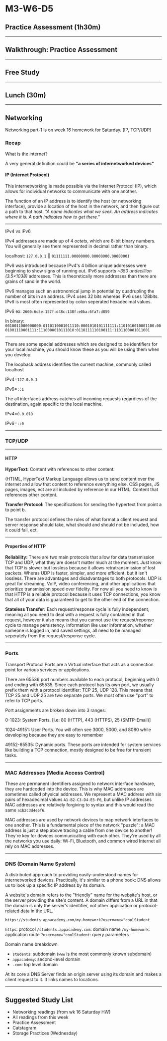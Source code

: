 # M3-W6-D5

## Practice Assessment (1h30m)

---

## Walkthrough: Practice Assessment

---

## Free Study

---

## Lunch (30m)

---

## Networking

Networking part-1 is on week 16 homework for Saturday. (IP, TCP/UDP)

### Recap

What is the internet?

A very general definition could be **"a series of internetworked devices"**

#### IP (Internet Protocol)

This internetworking is made possible via the Internet Protocol (IP), which
allows for individual networks to communicate with one another.

The function of an IP address is to identify the host (or networking interface),
provide a location of the host in the network, and then figure out a path to
that host. *"A name indicates what we seek. An address indicates where it is. A
path indicates how to get there."*

---

IPv4 vs IPv6

IPv4 addresses are made up of 4 *octets*, which are 8-bit binary numbers. You
will generally see them represented in decimal rather than binary.

localhost: `127.0.0.1` || `01111111.00000000.00000000.00000001`

IPv6 was introduced because IPv4's 4 billion unique addresses were beginning to
show signs of running out. IPv6 supports *~350 undecillion (3.5×1038)*
addresses. This is theoretically more addresses than there are grains of sand in
the world.

IPv6 manages such an astronomical jump in potential by quadrupling the number of
bits in an address. IPv4 uses 32 bits whereas IPv6 uses 128bits. IPv6 is most
often represented by colon seperated hexadecimal values.

IPv6 ex: `2600:6c5e:157f:d48c:138f:e0ba:6fa7:d859`

In binary: `0010011000000000:0110110001011110:0001010101111111:1101010010001100:0001001110001111:1110000010111010:0110111110100111:1101100001011001`

---

There are some special addresses which are designed to be identifiers for your
local machine, you should know these as you will be using them when you develop.

The loopback address identifies the current machine, commonly called localhost

IPv4=`127.0.0.1`

IPv6=`::1`

The all interfaces address catches all incoming requests regardless of the
destination, again specific to the local machine.

IPv4=`0.0.0l0`

IPv6=`::0`

---

### TCP/UDP

---

#### HTTP

**HyperText:** Content with references to other content.

(HT)ML, HyperText Markup Language allows us to send content over the internet and allow that content to reference everything else. CSS pages, JS pages, images, ect are all included by reference in our HTML. Content that references other content.

**Transfer Protocol:** The specifications for sending the hypertext from point a to point b.

The transfer protocol defines the rules of what format a client request and server response should take, what should and should not be included, how it could fail, ect.

---

#### Properties of HTTP

**Reliability:** There are two main protocols that allow for data transmission TCP and UDP, what they are doesn't matter much at the moment. Just know that TCP is slower but lossless because it allows retratransmission of lost packets. Wheras UDP is faster, simpler, and more efficient, but it isn't lossless. There are advantages and disadvantages to both protocols. UDP is great for streaming, VoIP, video conferencing, and other applications that prioritize transmission speed over fidelity. For now all you need to know is that HTTP is a reliable protocol because it uses TCP connections, you know that all of your data is guaranteed to get to the other end of the connection.

**Stateless Transfer:** Each request/response cycle is fully independent, meaning all you need to deal with a request is fully contained in that request, however it also means that you cannot use the request/reponse cycle to manage persistency. Information like user information, whether someone is logged in, and saved settings, all need to be managed seperately from the request/response cycle.

---

### Ports

Transport Protocol Ports are a Virtual interface that acts as a connection point
for various services or applications.

There are 65536 port numbers available to each protocol, beginning with 0 and
ending with 65535. Since each protocol has its own port, we usually prefix them
with a protocol identifier: TCP 25, UDP 128. This means that TCP 25 and UDP 25
are two separate ports. We most often use "port" to refer to TCP ports.

Port assignments are broken down into 3 ranges:

0-1023: System Ports. [i.e: 80 (HTTP), 443 (HTTPS), 25 (SMTP-Email)]

1024-49151: User Ports. You will often see 3000, 5000, and 8080 while developing
because they are easy to remember

49152-65535: Dynamic ports. These ports are intended for system services like
building a TCP connection, mostly designed to be free for transient tasks.

---

### MAC Addresses (Media Access Control)

These are permanent identifiers assigned to network interface hardware, they are
hardcoded into the device. This is why MAC addresses are sometimes called
physical addresses. We represent a MAC address with six pairs of hexadecimal
values `A1-B2-C3-D4-E5-F6`, but unlike IP addresses MAC addresses are relatively
forgiving to syntax and this would read the same `a1b2c3d4e5f6`.

MAC addresses are used by network devices to map network interfaces to one
another. This is a fundamental piece of the network "puzzle": a MAC address is
just a step above tracing a cable from one device to another! They're key for
devices communicating with each other. They're used by all the networks you use
daily: Wi-Fi, Bluetooth, and common wired Internet all rely on MAC addresses.

---

### DNS (Domain Name System)

A distributed approach to providing easily-understood names for internetworked
devices. Practically, it's similar to a phone book: DNS allows us to look up a
specific IP address by its domain.

A website's domain refers to the "friendly" name for the website's host, or the
server providing the site's content. A domain differs from a URL in that the
domain is only the server's identifier, not other application or
protocol-related data in the URL.

`https://students.appacademy.com/my-homework?username="coolStudent`

`https`: protocol
`/students.appacademy.com`: domain name
`/my-homework`: application route
`?username="coolStudent`: query parameters

Domain name breakdown

- `students`: subdomain (`www` is the most commonly known subdomain)
- `appacademy`: second-level domain
- `.com`: top level domain

At its core a DNS Server finds an origin server using its domain and makes a client request
to it. It links names to locations.

---

## Suggested Study List

- Networking readings (from wk 16 Saturday HW)
- All readings from this week
- Practice Assessment
- Catstagram
- Storage Practices (Wednesday)

